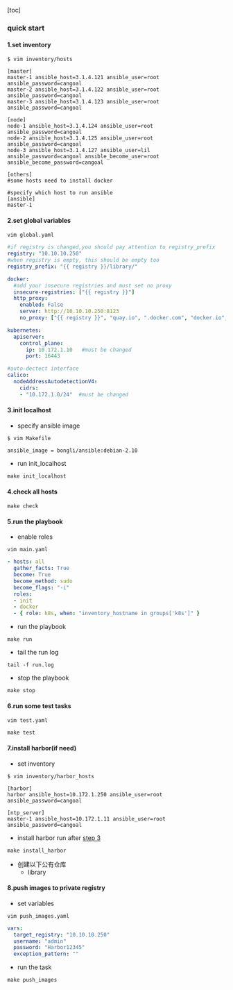 [toc]

### quick start

#### 1.set inventory

```shell
$ vim inventory/hosts

[master]
master-1 ansible_host=3.1.4.121 ansible_user=root ansible_password=cangoal
master-2 ansible_host=3.1.4.122 ansible_user=root ansible_password=cangoal
master-3 ansible_host=3.1.4.123 ansible_user=root ansible_password=cangoal

[node]
node-1 ansible_host=3.1.4.124 ansible_user=root ansible_password=cangoal
node-2 ansible_host=3.1.4.125 ansible_user=root ansible_password=cangoal
node-3 ansible_host=3.1.4.127 ansible_user=lil ansible_password=cangoal ansible_become_user=root ansible_become_password=cangoal

[others]
#some hosts need to install docker

#specify which host to run ansible
[ansible]
master-1
```

#### 2.set global variables
```shell
vim global.yaml
```

```yaml
#if registry is changed,you should pay attention to registry_prefix
registry: "10.10.10.250"
#when registry is empty, this should be empty too
registry_prefix: "{{ registry }}/library/"

docker:
  #add your insecure registries and must set no proxy
  insecure-registries: ["{{ registry }}"]   
  http_proxy:
    enabled: False
    server: http://10.10.10.250:8123
    no_proxy: ["{{ registry }}", "quay.io", ".docker.com", "docker.io", "localhost", "127.0.0.1", ".aliyuncs.com"]

kubernetes:
  apiserver:
    control_plane:
      ip: 10.172.1.10   #must be changed
      port: 16443

#auto-dectect interface
calico:
  nodeAddressAutodetectionV4:
    cidrs:
    - "10.172.1.0/24"  #must be changed
```

#### 3.init localhost
* specify ansible image
```shell
$ vim Makefile

ansible_image = bongli/ansible:debian-2.10
```

* run init_localhost
```shell
make init_localhost
```

#### 4.check all hosts

```shell
make check
```

#### 5.run the playbook

* enable roles
```shell
vim main.yaml
```
```yaml
- hosts: all
  gather_facts: True
  become: True
  become_method: sudo
  become_flags: "-i"
  roles:
  - init
  - docker
  - { role: k8s, when: "inventory_hostname in groups['k8s']" }

```

* run the playbook

```shell
make run
```
* tail the run log
```shell
tail -f run.log
```

* stop the playbook
```shell
make stop
```

#### 6.run some test tasks

```shell
vim test.yaml
```
```shell
make test
```

#### 7.install harbor(if need)

* set inventory
```shell
$ vim inventory/harbor_hosts

[harbor]
harbor ansible_host=10.172.1.250 ansible_user=root ansible_password=cangoal

[ntp_server]
master-1 ansible_host=10.172.1.11 ansible_user=root ansible_password=cangoal
```

* install harbor
run after [step 3](#3init-localhost)
```shell
make install_harbor
```

* 创建以下公有仓库
  * library

#### 8.push images to private registry

* set variables
```shell
vim push_images.yaml
```
```yaml
vars:
  target_registry: "10.10.10.250"
  username: "admin"
  password: "Harbor12345"
  exception_pattern: ""
```

* run the task
```shell
make push_images
```
